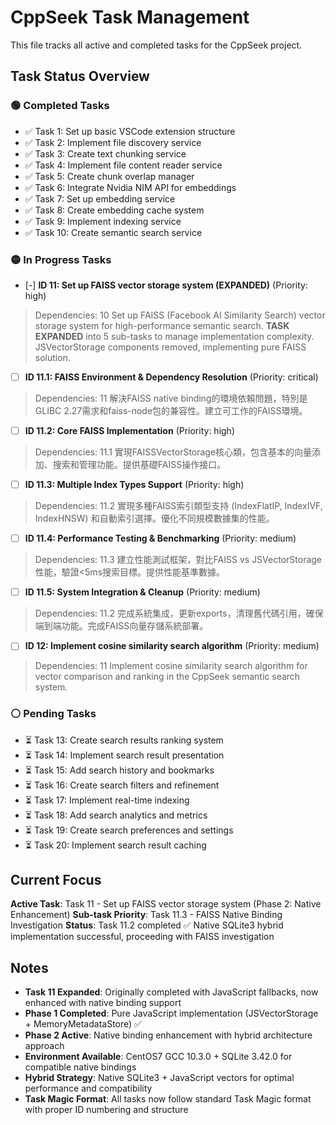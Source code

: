 # CppSeek Task Management

This file tracks all active and completed tasks for the CppSeek project.

## Task Status Overview

### 🟢 Completed Tasks
- ✅ Task 1: Set up basic VSCode extension structure
- ✅ Task 2: Implement file discovery service 
- ✅ Task 3: Create text chunking service
- ✅ Task 4: Implement file content reader service
- ✅ Task 5: Create chunk overlap manager
- ✅ Task 6: Integrate Nvidia NIM API for embeddings
- ✅ Task 7: Set up embedding service
- ✅ Task 8: Create embedding cache system
- ✅ Task 9: Implement indexing service
- ✅ Task 10: Create semantic search service

### 🟡 In Progress Tasks
- [-] **ID 11: Set up FAISS vector storage system (EXPANDED)** (Priority: high)
> Dependencies: 10
> Set up FAISS (Facebook AI Similarity Search) vector storage system for high-performance semantic search. **TASK EXPANDED** into 5 sub-tasks to manage implementation complexity. JSVectorStorage components removed, implementing pure FAISS solution.

  - [ ] **ID 11.1: FAISS Environment & Dependency Resolution** (Priority: critical)
  > Dependencies: 11
  > 解決FAISS native binding的環境依賴問題，特別是GLIBC 2.27需求和faiss-node包的兼容性。建立可工作的FAISS環境。

  - [ ] **ID 11.2: Core FAISS Implementation** (Priority: high)
  > Dependencies: 11.1
  > 實現FAISSVectorStorage核心類，包含基本的向量添加、搜索和管理功能。提供基礎FAISS操作接口。

  - [ ] **ID 11.3: Multiple Index Types Support** (Priority: high)
  > Dependencies: 11.2
  > 實現多種FAISS索引類型支持 (IndexFlatIP, IndexIVF, IndexHNSW) 和自動索引選擇。優化不同規模數據集的性能。

  - [ ] **ID 11.4: Performance Testing & Benchmarking** (Priority: medium)
  > Dependencies: 11.3
  > 建立性能測試框架，對比FAISS vs JSVectorStorage性能，驗證<5ms搜索目標。提供性能基準數據。

  - [ ] **ID 11.5: System Integration & Cleanup** (Priority: medium)
  > Dependencies: 11.2
  > 完成系統集成，更新exports，清理舊代碼引用，確保端到端功能。完成FAISS向量存儲系統部署。

- [ ] **ID 12: Implement cosine similarity search algorithm** (Priority: medium)
> Dependencies: 11
> Implement cosine similarity search algorithm for vector comparison and ranking in the CppSeek semantic search system.

### ⚪ Pending Tasks
- ⏳ Task 13: Create search results ranking system
- ⏳ Task 14: Implement search result presentation
- ⏳ Task 15: Add search history and bookmarks
- ⏳ Task 16: Create search filters and refinement
- ⏳ Task 17: Implement real-time indexing
- ⏳ Task 18: Add search analytics and metrics
- ⏳ Task 19: Create search preferences and settings
- ⏳ Task 20: Implement search result caching

## Current Focus
**Active Task**: Task 11 - Set up FAISS vector storage system (Phase 2: Native Enhancement)
**Sub-task Priority**: Task 11.3 - FAISS Native Binding Investigation
**Status**: Task 11.2 completed ✅ Native SQLite3 hybrid implementation successful, proceeding with FAISS investigation

## Notes
- **Task 11 Expanded**: Originally completed with JavaScript fallbacks, now enhanced with native binding support
- **Phase 1 Completed**: Pure JavaScript implementation (JSVectorStorage + MemoryMetadataStore) ✅
- **Phase 2 Active**: Native binding enhancement with hybrid architecture approach
- **Environment Available**: CentOS7 GCC 10.3.0 + SQLite 3.42.0 for compatible native bindings
- **Hybrid Strategy**: Native SQLite3 + JavaScript vectors for optimal performance and compatibility
- **Task Magic Format**: All tasks now follow standard Task Magic format with proper ID numbering and structure